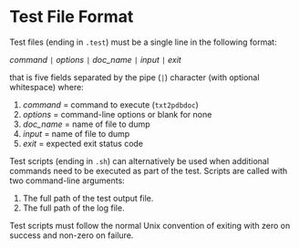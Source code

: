 Test File Format
================

Test files (ending in `.test`) must be a single line in the following format:

*command* `|` *options* `|` *doc_name* `|` *input* `|` *exit*

that is five fields separated by the pipe (`|`) character
(with optional whitespace)
where:

1. *command*  = command to execute (`txt2pdbdoc`)
2. *options*  = command-line options or blank for none
3. *doc_name* = name of file to dump
4. *input*    = name of file to dump
5. *exit*     = expected exit status code

Test scripts (ending in `.sh`) can alternatively be used
when additional commands need to be executed as part of the test.
Scripts are called with two command-line arguments:

1. The full path of the test output file.
2. The full path of the log file.

Test scripts must follow the normal Unix convention
of exiting with zero on success and non-zero on failure.
